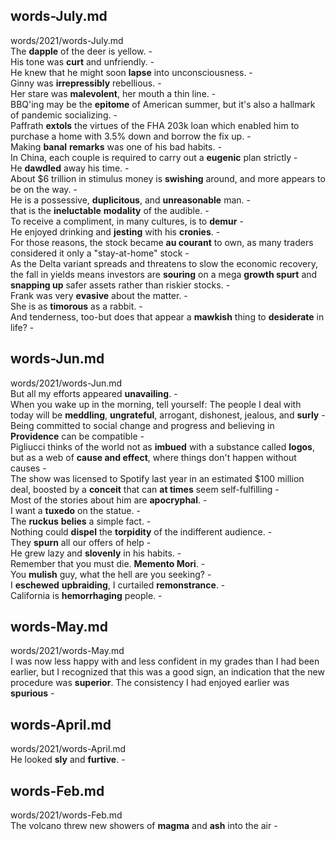 ## words-July.md ##  
words/2021/words-July.md  
The **dapple** of the deer is yellow. -  
His tone was **curt** and unfriendly. -  
He knew that he might soon **lapse** into unconsciousness. -  
Ginny was **irrepressibly** rebellious. -  
Her stare was **malevolent**, her mouth a thin line. -  
BBQ'ing may be the **epitome** of American summer, but it's also a hallmark of pandemic socializing. -  
Paffrath **extols** the virtues of the FHA 203k loan which enabled him to purchase a home with 3.5% down and borrow the fix up. -  
Making **banal** **remarks** was one of his bad habits. -  
In China, each couple is required to carry out a **eugenic** plan strictly -  
He **dawdled** away his time. -  
About $6 trillion in stimulus money is **swishing** around, and more appears to be on the way. -  
He is a possessive, **duplicitous**, and **unreasonable** man. -  
that is the **ineluctable** **modality** of the audible. -  
To receive a compliment, in many cultures, is to **demur** -  
He enjoyed drinking and **jesting** with his **cronies**. -  
For those reasons, the stock became **au courant** to own, as many traders considered it only a "stay-at-home" stock -  
As the Delta variant spreads and threatens to slow the economic recovery, the fall in yields means investors are **souring** on a mega **growth spurt** and **snapping up** safer assets rather than riskier stocks. -  
Frank was very **evasive** about the matter. -  
She is as **timorous** as a rabbit. -  
And tenderness, too-but does that appear a **mawkish** thing to **desiderate** in life? -  
  
## words-Jun.md ##  
words/2021/words-Jun.md  
But all my efforts appeared **unavailing**. -  
When you wake up in the morning, tell yourself: The people I deal with today will be **meddling**, **ungrateful**, arrogant, dishonest, jealous, and **surly** -  
Being committed to social change and progress and believing in **Providence** can be compatible -  
Pigliucci thinks of the world not as **imbued** with a substance called **logos**, but as a web of **cause and effect**, where things don't happen without causes -  
The show was licensed to Spotify last year in an estimated $100 million deal, boosted by a **conceit** that can **at times** seem self-fulfilling -  
Most of the stories about him are **apocryphal**. -  
I want a **tuxedo** on the statue. -  
The **ruckus** **belies** a simple fact. -  
Nothing could **dispel** the **torpidity** of the indifferent audience. -  
They **spurn** all our offers of help -  
He grew lazy and **slovenly** in his habits. -  
Remember that you must die. **Memento Mori**. -  
You **mulish** guy, what the hell are you seeking? -  
I **eschewed** **upbraiding**, I curtailed **remonstrance**. -  
California is **hemorrhaging** people. -  
  
## words-May.md ##  
words/2021/words-May.md  
I was now less happy with and less confident in my grades than I had been earlier, but I recognized that this was a good sign, an indication that the new procedure was **superior**. The consistency I had enjoyed earlier was **spurious** -  
  
## words-April.md ##  
words/2021/words-April.md  
He looked **sly** and **furtive**. -  
  
## words-Feb.md ##  
words/2021/words-Feb.md  
The volcano threw new showers of **magma** and **ash** into the air -  
